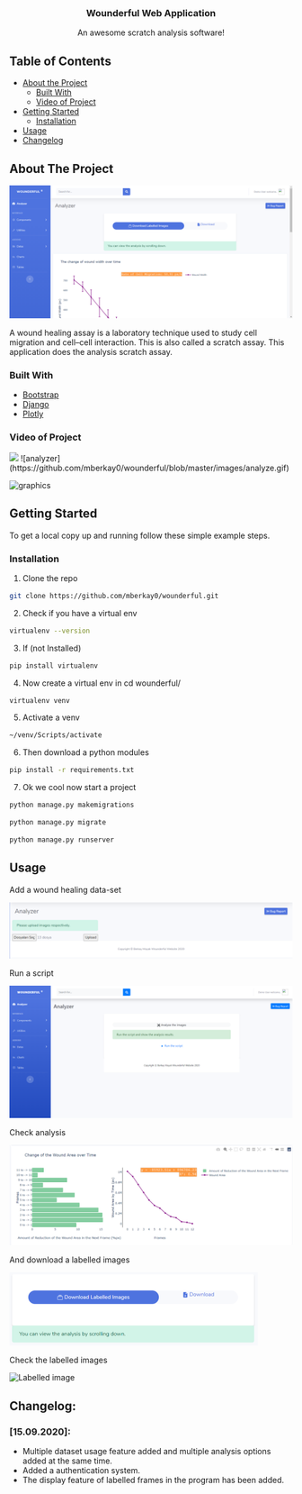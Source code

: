 

<br />
<p align="center">

  <h3 align="center">Wounderful Web Application</h3>

  <p align="center">
    An awesome scratch analysis software!
    <br />
  </p>
</p>



<!-- TABLE OF CONTENTS -->
## Table of Contents

* [About the Project](#about-the-project)
  * [Built With](#built-with)
  * [Video of Project](#video-of-project)
* [Getting Started](#getting-started)
  * [Installation](#installation)
* [Usage](#usage)
* [Changelog](#changelog)




<!-- ABOUT THE PROJECT -->
## About The Project
<img src="/images/exanalyzer.png" alt="App image"/>

A wound healing assay is a laboratory technique used to study cell migration and cell–cell interaction. This is also called a scratch assay. This application does the analysis scratch assay.

### Built With
* [Bootstrap](https://getbootstrap.com)
* [Django](https://www.djangoproject.com/)
* [Plotly](https://plotly.com/)


### Video of Project
<img src="/images/analyze.gif"/>
![analyzer](https://github.com/mberkay0/wounderful/blob/master/images/analyze.gif)

![graphics](https://github.com/mberkay0/wounderful/blob/master/images/graphics.gif)




<!-- GETTING STARTED -->
## Getting Started

To get a local copy up and running follow these simple example steps.


### Installation


1. Clone the repo
```sh
git clone https://github.com/mberkay0/wounderful.git
```
2. Check if you have a virtual env 
```sh
virtualenv --version
```
3. If (not Installed) 
```sh
pip install virtualenv
```
4. Now create a virtual env in cd wounderful/
```sh
virtualenv venv
```
5. Activate a venv 
```sh
~/venv/Scripts/activate
```
6. Then download a python modules
```sh
pip install -r requirements.txt
```
7. Ok we cool now start a project
```sh
python manage.py makemigrations
```
```sh
python manage.py migrate
```
```sh
python manage.py runserver
```
<!-- USAGE EXAMPLES -->
## Usage

Add a wound healing data-set 

<img src="/images/uploadfiles.png" alt="upload images"/>

Run a script

<img src="/images/run.png" alt="Run the script"/>

Check analysis 

<img src="/images/analysis.png" alt="Analysis"/>

And download a labelled images 

<img src="/images/download.png" alt="Download" width="441.5" height="130"/>

Check the labelled images

<img src="/images/exOut.png" alt="Labelled image" width="600" height="500"/>



## Changelog:

### [15.09.2020]:
* Multiple dataset usage feature added and multiple analysis options added at the same time.
* Added a authentication system. 
* The display feature of labelled frames in the program has been added.
